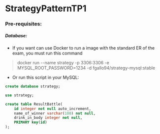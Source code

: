 # StrategyPatternTP1

### Pre-requisites:
##### Database:
* If you want can use Docker to run a image with the standard ER of the exam, you must run this command

> docker run --name strategy -p 3306:3306 -e MYSQL_ROOT_PASSWORD=1234 -d fgallo94/strategy-mysql:stable

* Or run this script in your MySQL:
```sql
create database strategy;

use strategy;

create table ResultBattle(
    id integer not null auto_increment,
    name_of_winner varchar(100) not null,
    drink_in_body integer not null,
    PRIMARY key(id)
);
```
